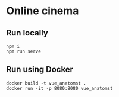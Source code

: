 # Online cinema

## Run locally
```
npm i
npm run serve
```

## Run using Docker
```
docker build -t vue_anatomst .
docker run -it -p 8080:8080 vue_anatomst

```
